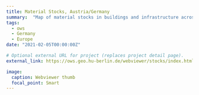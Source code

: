 ```yaml
---
title: Material Stocks, Austria/Germany
summary:  "Map of material stocks in buildings and infrastructure across Germany and Austria at a spatial resolution of 10m. Includes federal statistics(year: 2018)."
tags:
  - ows
  - Germany
  - Europe
date: "2021-02-05T00:00:00Z"

# Optional external URL for project (replaces project detail page).
external_link: https://ows.geo.hu-berlin.de/webviewer/stocks/index.html

image:
  caption: Webviewer thumb
  focal_point: Smart
---
```

